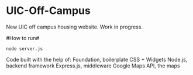 UIC-Off-Campus
==============

New UIC off campus housing website. Work in progress.

#How to run#
  ```
  node server.js
  ```

Code built with the help of:
Foundation, boilerplate CSS + Widgets
Node.js, backend framework
Express.js, middleware
Google Maps API, the maps
